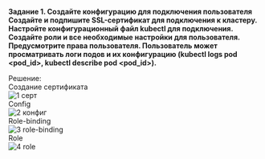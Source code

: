 **Задание 1. Создайте конфигурацию для подключения пользователя** <br>
**Создайте и подпишите SSL-сертификат для подключения к кластеру.** <br>
**Настройте конфигурационный файл kubectl для подключения.** <br>
**Создайте роли и все необходимые настройки для пользователя.** <br>
**Предусмотрите права пользователя. Пользователь может просматривать логи подов и их конфигурацию (kubectl logs pod <pod_id>, kubectl describe pod <pod_id>).** <br>

Решение: <br>
Создание сертификата <br>
![1 серт](https://github.com/user-attachments/assets/c35cb9e3-6f8a-4beb-83bc-e8edb8701eac) <br>
Config <br>
![2 конфиг](https://github.com/user-attachments/assets/f03fa7ad-7e47-4904-84a7-e20a95a720bf) <br>
Role-binding <br>
![3 role-binding](https://github.com/user-attachments/assets/f207e0d9-dee7-4351-9a93-e1b2ddf811e4) <br>
Role <br>
![4 role](https://github.com/user-attachments/assets/e13ff7af-1e4b-4e6a-89af-1ca9f5b8a257) <br>
